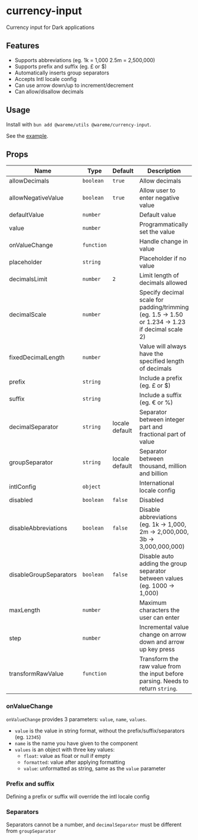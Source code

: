 # currency-input

Currency input for Dark applications

## Features

- Supports abbreviations (eg. 1k = 1,000 2.5m = 2,500,000)
- Supports prefix and suffix (eg. £ or \$)
- Automatically inserts group separators
- Accepts Intl locale config
- Can use arrow down/up to increment/decrement
- Can allow/disallow decimals

## Usage

Install with `bun add @wareme/utils @wareme/currency-input`.

See the [example](../../examples/currency-input/).

## Props

| Name                                               | Type       | Default        | Description                                                                                      |
| -------------------------------------------------- | ---------- | -------------- | ------------------------------------------------------------------------------------------------ |
| allowDecimals                                      | `boolean`  | `true`         | Allow decimals                                                                                   |
| allowNegativeValue                                 | `boolean`  | `true`         | Allow user to enter negative value                                                               |
| defaultValue                                       | `number`   |                | Default value                                                                                    |
| value                                              | `number`   |                | Programmatically set the value                                                                   |
| onValueChange                                      | `function` |                | Handle change in value                                                                           |
| placeholder                                        | `string`   |                | Placeholder if no value                                                                          |
| decimalsLimit                                      | `number`   | `2`            | Limit length of decimals allowed                                                                 |
| decimalScale                                       | `number`   |                | Specify decimal scale for padding/trimming (eg. 1.5 -> 1.50 or 1.234 -> 1.23 if decimal scale 2) |
| fixedDecimalLength                                 | `number`   |                | Value will always have the specified length of decimals                                          |
| prefix                                             | `string`   |                | Include a prefix (eg. £ or \$)                                                                   |
| suffix                                             | `string`   |                | Include a suffix (eg. € or %)                                                                    |
| decimalSeparator                                   | `string`   | locale default | Separator between integer part and fractional part of value                                      |
| groupSeparator                                     | `string`   | locale default | Separator between thousand, million and billion                                                  |
| intlConfig                                         | `object`   |                | International locale config                                                                      |
| disabled                                           | `boolean`  | `false`        | Disabled                                                                                         |
| disableAbbreviations                               | `boolean`  | `false`        | Disable abbreviations (eg. 1k -> 1,000, 2m -> 2,000,000, 3b -> 3,000,000,000)                    |
| disableGroupSeparators                             | `boolean`  | `false`        | Disable auto adding the group separator between values (eg. 1000 -> 1,000)                       |
| maxLength                                          | `number`   |                | Maximum characters the user can enter                                                            |
| step                                               | `number`   |                | Incremental value change on arrow down and arrow up key press                                    |
| transformRawValue                                  | `function` |                | Transform the raw value from the input before parsing. Needs to return `string`.                 |

### onValueChange

`onValueChange` provides 3 parameters: `value`, `name`, `values`.

- `value` is the value in string format, without the prefix/suffix/separators (eg. `12345`)
- `name` is the name you have given to the component
- `values` is an object with three key values:
  - `float`: value as float or null if empty
  - `formatted`: value after applying formatting
  - `value`: unformatted as string, same as the `value` parameter

### Prefix and suffix

Defining a prefix or suffix will override the intl locale config

### Separators

Separators cannot be a number, and `decimalSeparator` must be different from `groupSeparator`
